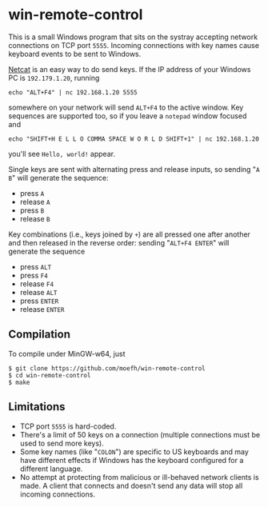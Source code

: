 # win-remote-control

This is a small Windows program that sits on the systray accepting network connections on TCP port `5555`.
Incoming connections with key names cause keyboard events to be sent to Windows.

[Netcat](https://en.wikipedia.org/wiki/Netcat) is an easy way to do send keys. If the IP address of
your Windows PC is `192.179.1.20`, running

    echo "ALT+F4" | nc 192.168.1.20 5555

somewhere on your network will send `ALT+F4` to the active window. Key sequences are supported
too, so if you leave a `notepad` window focused and

    echo "SHIFT+H E L L O COMMA SPACE W O R L D SHIFT+1" | nc 192.168.1.20

you'll see `Hello, world!` appear.

Single keys are sent with alternating press and release inputs, so sending "`A B`" will generate the sequence:
- press `A`
- release `A`
- press `B`
- release `B`

Key combinations (i.e., keys joined by `+`) are all pressed one after another and then released in the reverse order:
sending "`ALT+F4 ENTER`" will generate the sequence
- press `ALT`
- press `F4`
- release `F4`
- release `ALT`
- press `ENTER`
- release `ENTER`

## Compilation

To compile under MinGW-w64, just

    $ git clone https://github.com/moefh/win-remote-control
    $ cd win-remote-control
    $ make

## Limitations

- TCP port `5555` is hard-coded.
- There's a limit of 50 keys on a connection (multiple connections must be used to send more keys).
- Some key names (like "`COLON`") are specific to US keyboards and may have different effects if Windows has the keyboard configured for a different language.
- No attempt at protecting from malicious or ill-behaved network clients is made. A client that connects and doesn't send any data will stop all incoming connections.
